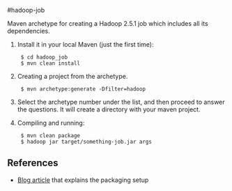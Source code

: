 #hadoop-job

Maven archetype for creating a Hadoop 2.5.1 job which
includes all its dependencies.

1. Install it in your local Maven (just the first time):
		
		$ cd hadoop_job
		$ mvn clean install

2. Creating a project from the archetype.

		$ mvn archetype:generate -Dfilter=hadoop

3. Select the archetype number under the list, and then proceed to answer the questions. It will create a directory with your maven project. 
4. Compiling and running:

		$ mvn clean package
		$ hadoop jar target/something-job.jar args

References
----------

  * [Blog article](http://blog.mafr.de/2010/07/24/maven-hadoop-job/) that
    explains the packaging setup

